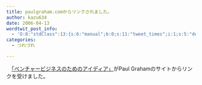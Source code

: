 ```yaml
---
title: paulgraham.comからリンクされました。
author: kazu634
date: 2006-04-13
wordtwit_post_info:
  - 'O:8:"stdClass":13:{s:6:"manual";b:0;s:11:"tweet_times";i:1;s:5:"delay";i:0;s:7:"enabled";i:1;s:10:"separation";s:2:"60";s:7:"version";s:3:"3.7";s:14:"tweet_template";b:0;s:6:"status";i:2;s:6:"result";a:0:{}s:13:"tweet_counter";i:2;s:13:"tweet_log_ids";a:1:{i:0;i:2327;}s:9:"hash_tags";a:0:{}s:8:"accounts";a:1:{i:0;s:7:"kazu634";}}'
categories:
  - つれづれ

---
```

<div class="section">
<p>
    　<a href="http://blog.livedoor.jp/simoom634/archives/50642854.html" onclick="__gaTracker('send', 'event', 'outbound-article', 'http://blog.livedoor.jp/simoom634/archives/50642854.html', '「ベンチャービジネスのためのアイディア」');" target="blank">「ベンチャービジネスのためのアイディア」</a>がPaul Grahamのサイトからリンクを受けました。
</p>
</div>
